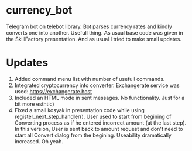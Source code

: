 # currency_bot
Telegram bot on telebot library. Bot parses currency rates and kindly converts one into another. Usefull thing.
As usual base code was given in the SkillFactory presentation. And as usual I tried to make small updates.
# Updates
1) Added command menu list with number of usefull commands.
2) Integrated cryptocurrency into converter. Exchangerate service was used: https://exchangerate.host
3) Included an HTML mode in sent messages. No functionality. Just for a bit more esthtic)
4) Fixed a small kosyak in presentation code while using register_next_step_handler(). User used to start from begining of Converting process as if he entered incorrect amount (at the last step). In this version, User is sent back to amount request and don't need to start all Convert dialog from the begining. Useability dramatically increased. Oh yeah.
